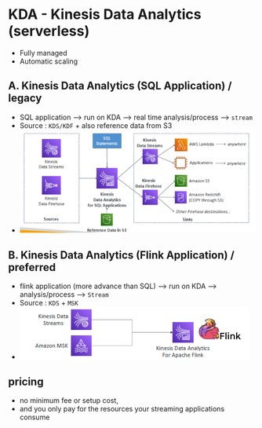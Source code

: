 # KDA - Kinesis Data Analytics (serverless)
- Fully managed
- Automatic scaling

## A. Kinesis Data Analytics (SQL Application) / legacy
- SQL application --> run on KDA -->  real time analysis/process --> `stream`
- Source : `KDS/KDF` + also reference data from S3
- ![img_2.png](../99_img/moreSrv/analytics-2/img_2.png)

## B. Kinesis Data Analytics (Flink Application) / preferred
- flink application (more advance than SQL) --> run on KDA -->  analysis/process --> `Stream`
- Source : `KDS` + `MSK`
- ![img_3.png](../99_img/moreSrv/analytics-2/img_3.png)

## pricing
- no minimum fee or setup cost, 
- and you only pay for the resources your streaming applications consume